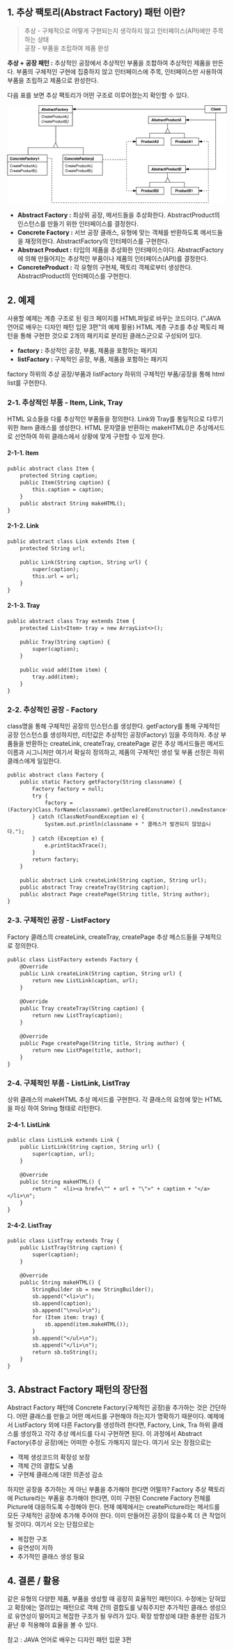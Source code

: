 ## 1\. 추상 팩토리(Abstract Factory) 패턴 이란?

> 추상 - 구체적으로 어떻게 구현되는지 생각하지 않고 인터페이스(API)에만 주목하는 상태  
> 공장 - 부품을 조립하여 제품 완성

**추상 + 공장 패턴 :** 추상적인 공장에서 추상적인 부품을 조합하여 추상적인 제품을 만든다. 부품의 구체적인 구현에 집중하지 않고 인터페이스에 주목, 인터페이스만 사용하여 부품을 조립하고 제품으로 완성한다.

다음 표를 보면 추상 팩토리가 어떤 구조로 이루어졌는지 확인할 수 있다.
<p align="center"><img src="./images/diagram.png"/></p>

-   **Abstract Factory :** 최상위 공장, 메서드들을 추상화한다. AbstractProduct의 인스턴스를 만들기 위한 인터페이스를 결정한다.
-   **Concrete Factory :** 서브 공장 클래스, 유형에 맞는 객체를 반환하도록 메서드들을 재정의한다. AbstractFactory의 인터페이스를 구현한다.
-   **Abstract Product :** 타입의 제품을 추상화한 인터페이스이다. AbstractFactory에 의해 만들어지는 추상적인 부품이나 제품의 인터페이스(API)를 결정한다.
-   **ConcreteProduct :** 각 유형의 구현체, 팩토리 객체로부터 생성한다. AbstractProduct의 인터페이스를 구현한다.

## 2\. 예제

사용할 예제는 계층 구조로 된 링크 페이지를 HTML파일로 바꾸는 코드이다. ("JAVA 언어로 배우는 디자인 패턴 입문 3편"의 예제 활용) HTML 계층 구조를 추상 팩토리 패턴을 통해 구현한 것으로 2개의 패키지로 분리된 클래스군으로 구성되어 있다.

-   **factory :** 추상적인 공장, 부품, 제품을 포함하는 패키지
-   **listFactory :** 구체적인 공장, 부품, 제품을 포함하는 패키지

factory 하위의 추상 공장/부품과 listFactory 하위의 구체적인 부품/공장을 통해 html list를 구현한다.

### 2-1. 추상적인 부품 - Item, Link, Tray

HTML 요소들을 다룰 추상적인 부품들을 정의한다. Link와 Tray를 통일적으로 다루기 위한 Item 클래스를 생성한다. HTML 문자열을 반환하는 makeHTML()은 추상메서드로 선언하여 하위 클래스에서 상황에 맞게 구현할 수 있게 한다.

#### 2-1-1. Item

```
public abstract class Item {
    protected String caption;
    public Item(String caption) {
        this.caption = caption;
    }
    public abstract String makeHTML();
}
```

#### 2-1-2. Link

```
public abstract class Link extends Item {
    protected String url;

    public Link(String caption, String url) {
        super(caption);
        this.url = url;
    }
}
```

#### 2-1-3. Tray

```
public abstract class Tray extends Item {
    protected List<Item> tray = new ArrayList<>();

    public Tray(String caption) {
        super(caption);
    }

    public void add(Item item) {
        tray.add(item);
    }
}
```

### 2-2. 추상적인 공장 - Factory

class명을 통해 구체적인 공장의 인스턴스를 생성한다. getFactory를 통해 구체적인 공장 인스턴스를 생성하지만, 리턴값은 추상적인 공장(Factory) 임을 주의하자. 추상 부품들을 반환하는 createLink, createTray, createPage 같은 추상 메서드들은 메서드 이름과 시그니처만 여기서 확실히 정의하고, 제품의 구제적인 생성 및 부품 선정은 하위 클래스에게 일임한다.

```
public abstract class Factory {
    public static Factory getFactory(String classname) {
        Factory factory = null;
        try {
            factory = (Factory)Class.forName(classname).getDeclaredConstructor().newInstance();
        } catch (ClassNotFoundException e) {
            System.out.println(classname + " 클래스가 발견되지 않았습니다.");
        } catch (Exception e) {
            e.printStackTrace();
        }
        return factory;
    }

    public abstract Link createLink(String caption, String url);
    public abstract Tray createTray(String caption);
    public abstract Page createPage(String title, String author);
}
```

### 2-3. 구체적인 공장 - ListFactory

Factory 클래스의 createLink, createTray, createPage 추상 메스드들을 구체적으로 정의한다. 

```
public class ListFactory extends Factory {
    @Override
    public Link createLink(String caption, String url) {
        return new ListLink(caption, url);
    }

    @Override
    public Tray createTray(String caption) {
        return new ListTray(caption);
    }

    @Override
    public Page createPage(String title, String author) {
        return new ListPage(title, author);
    }
}
```

### 2-4. 구체적인 부품 - ListLink, ListTray

상위 클래스의 makeHTML 추상 메서드를 구현한다. 각 클래스의 요청에 맞는 HTML을 파싱 하여 String 형태로 리턴한다.

#### 2-4-1. ListLink

```
public class ListLink extends Link {
    public ListLink(String caption, String url) {
        super(caption, url);
    }

    @Override
    public String makeHTML() {
        return "  <li><a href=\"" + url + "\">" + caption + "</a></li>\n";
    }
}
```

#### 2-4-2. ListTray

```
public class ListTray extends Tray {
    public ListTray(String caption) {
        super(caption);
    }

    @Override
    public String makeHTML() {
        StringBuilder sb = new StringBuilder();
        sb.append("<li>\n");
        sb.append(caption);
        sb.append("\n<ul>\n");
        for (Item item: tray) {
            sb.append(item.makeHTML());
        }
        sb.append("</ul>\n");
        sb.append("</li>\n");
        return sb.toString();
    }
}
```

## 3\. Abstract Factory 패턴의 장단점

Abstract Factory 패턴에 Concrete Factory(구체적인 공장)을 추가하는 것은 간단하다. 어떤 클래스를 만들고 어떤 메서드를 구현해야 하는지가 명확하기 때문이다. 예제에서 ListFactory 외에 다른 Factory를 생성하려 한다면, Factory, Link, Tra 하위 클래스를 생성하고 각각 추상 메서드를 다시 구현하면 된다. 이 과정에서 Abstract Factory(추상 공장)에는 어떠한 수정도 가해지지 않는다. 여기서 오는 장점으로는 

-   객체 생성코드의 확장성 보장
-   객체 간의 결합도 낮춤
-   구현체 클래스에 대한 의존성 감소

하지만 공장을 추가하는 게 아닌 부품을 추가해야 한다면 어떨까? Factory 추상 팩토리에 Picture라는 부품을 추가해야 한다면, 이미 구현된 Concrete Factory 전체를 Picture에 대응하도록 수정해야 한다. 현재 예제에서는 createPicture라는 메서드를 모든 구체적인 공장에 추가해 주어야 한다. 이미 만들어진 공장이 많을수록 더 큰 작업이 될 것이다. 여기서 오는 단점으로는 

-   복잡한 구조
-   유연성이 저하
-   추가적인 클래스 생성 필요

## 4\. 결론 / 활용

같은 유형의 다양한 제품, 부품을 생성할 때 굉장히 효율적인 패턴이다. 수정에는 닫혀있고 확장에는 열려있는 패턴으로 객체 간의 결합도를 낮춰주지만 추가적인 클래스 생성으로 유연성이 떨어지고 복잡한 구조가 될 우려가 있다. 확장 방향성에 대한 충분한 검토가 끝난 후 적용해야 효율을 볼 수 있다.

참고 : JAVA 언어로 배우는 디자인 패턴 입문 3편
